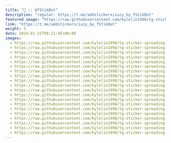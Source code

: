 ```yaml
---
title: "🐥 :: @fStikBot"
description: "regular: https://t.me/addstickers/iuzy_by_fStikBot"
featured_image: "https://raw.githubusercontent.com/kylelin1998/tg-sticker-spreading-worldwide-images/main/img/3e12a4da-f160-4400-9553-df9e1c8138ca.jpg"
link: "https://t.me/addstickers/iuzy_by_fStikBot"
weight: 3
date: 2024-01-31T08:21:45+08:00
images:
  - https://raw.githubusercontent.com/kylelin1998/tg-sticker-spreading-worldwide-images/main/img/3e12a4da-f160-4400-9553-df9e1c8138ca.jpg
  - https://raw.githubusercontent.com/kylelin1998/tg-sticker-spreading-worldwide-images/main/img/b8185d8c-8e3a-4573-a55f-0490de6447dc.jpg
  - https://raw.githubusercontent.com/kylelin1998/tg-sticker-spreading-worldwide-images/main/img/534d3fe4-ed75-493f-94b1-a55d99c4ece5.jpg
  - https://raw.githubusercontent.com/kylelin1998/tg-sticker-spreading-worldwide-images/main/img/070e7ec0-7ada-4d8c-b1c5-860ac5bd541a.jpg
  - https://raw.githubusercontent.com/kylelin1998/tg-sticker-spreading-worldwide-images/main/img/0be9cb4a-88a7-467e-a648-0e04731c89e4.jpg
  - https://raw.githubusercontent.com/kylelin1998/tg-sticker-spreading-worldwide-images/main/img/aa56c4f0-7225-4211-bd5a-edc4c8293d12.jpg
  - https://raw.githubusercontent.com/kylelin1998/tg-sticker-spreading-worldwide-images/main/img/9f239635-e996-44c1-9be7-cd3864a73907.jpg
  - https://raw.githubusercontent.com/kylelin1998/tg-sticker-spreading-worldwide-images/main/img/ad59e595-b347-49e6-8e3d-19af78ff373c.jpg
  - https://raw.githubusercontent.com/kylelin1998/tg-sticker-spreading-worldwide-images/main/img/0e5f4fce-3f30-4d95-b255-067a9d048e86.jpg
  - https://raw.githubusercontent.com/kylelin1998/tg-sticker-spreading-worldwide-images/main/img/6dae5256-5866-43db-a599-f326c991ad8d.jpg
  - https://raw.githubusercontent.com/kylelin1998/tg-sticker-spreading-worldwide-images/main/img/5ee350d3-72f1-4eaa-a0e3-4e515f17358a.jpg
  - https://raw.githubusercontent.com/kylelin1998/tg-sticker-spreading-worldwide-images/main/img/ac62874a-8bcc-446c-a66d-1d1322ee0625.jpg
  - https://raw.githubusercontent.com/kylelin1998/tg-sticker-spreading-worldwide-images/main/img/4973d3e3-ec64-45dc-a425-6d4edf6fcb31.jpg
  - https://raw.githubusercontent.com/kylelin1998/tg-sticker-spreading-worldwide-images/main/img/a9751130-9cbf-47e9-8c71-b70bd48e7c3f.jpg
  - https://raw.githubusercontent.com/kylelin1998/tg-sticker-spreading-worldwide-images/main/img/760b6560-cb05-421f-b573-76f8c5f79247.jpg
  - https://raw.githubusercontent.com/kylelin1998/tg-sticker-spreading-worldwide-images/main/img/4ec37190-55b3-42f9-9f34-ea5808287d53.jpg
  - https://raw.githubusercontent.com/kylelin1998/tg-sticker-spreading-worldwide-images/main/img/955dc00c-4e41-4bec-8427-ee128e4383af.jpg
  - https://raw.githubusercontent.com/kylelin1998/tg-sticker-spreading-worldwide-images/main/img/53e94447-8e22-4824-886e-804e8ba65b98.jpg
  - https://raw.githubusercontent.com/kylelin1998/tg-sticker-spreading-worldwide-images/main/img/6d32b106-1823-4bd9-a71e-5a4c8d32e61d.jpg
  - https://raw.githubusercontent.com/kylelin1998/tg-sticker-spreading-worldwide-images/main/img/e4f24ecd-3642-46fc-a99e-888a293eab31.jpg
---
```

